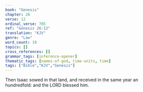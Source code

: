 ```yaml
---
book: "Genesis"
chapter: 26
verse: 12
ordinal_verse: 705
ref: "Genesis 26:12"
translation: "KJV"
genre: "Law"
word_count: 19
topics: []
cross_references: []
grammar_tags: [inference-opener]
thematic_tags: [names-of-god, time-units, time]
tags: ["Bible","KJV","Genesis"]
---
```

Then Isaac sowed in that land, and received in the same year an hundredfold: and the LORD blessed him.
